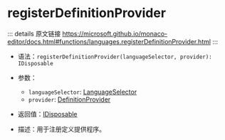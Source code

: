 # registerDefinitionProvider

<backTop />
        
::: details 原文链接
https://microsoft.github.io/monaco-editor/docs.html#functions/languages.registerDefinitionProvider.html
:::

- 语法：`registerDefinitionProvider(languageSelector, provider): IDisposable`

- 参数：
  - `languageSelector`: [LanguageSelector](/api/languages/LanguageSelector.md)
  - `provider`: [DefinitionProvider](/api/languages/DefinitionProvider.md)

- 返回值：[IDisposable](/api/IDisposable.md)

- 描述：用于注册定义提供程序。
